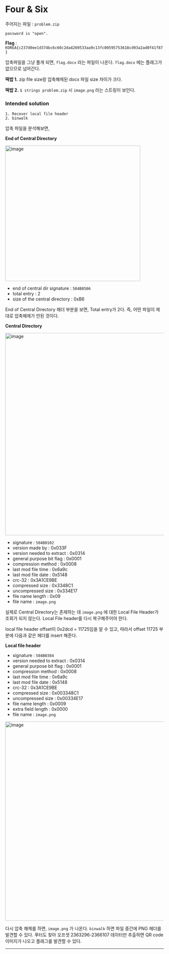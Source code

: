 # Four & Six

주어지는 파일 : `problem.zip` 

```
password is "open".
```



**Flag** : `KOREA{c237d0ee1d374bc6c60c2da4269533aa9c13fc00595753618cd93a2ad0f41f87}`



압축파일을 그냥 풀게 되면, `flag.docx` 라는 파일이 나온다. `flag.docx` 에는 플래그가 없으므로 넘어간다.

**떡밥 1.** zip file size랑 압축해제된 docx 파일 size 차이가 크다.

**떡밥 2.** `$ strings problem.zip` 시 `image.png` 라는 스트링이 보인다.



### Intended solution

```
1. Recover local file header
2. binwalk
```

압축 파일을 분석해보면,

**End of Central Directory**

<img width="429" alt="image" src="https://user-images.githubusercontent.com/64528476/95415624-b9e6e680-096b-11eb-9ace-11b6fe6c314a.png">

- end of central dir signature : `504B0506`
- total entry : 2
- size of the central directory : 0xB6

End of Central Directory 헤더 부분을 보면, Total entry가 2다. 즉, 어떤 파일이 제대로 압축해제가 안된 것이다.

**Central Directory**

<img width="640" alt="image" src="https://user-images.githubusercontent.com/64528476/95415711-ff0b1880-096b-11eb-80a5-fc5cc860908e.png">

- signature : `504B0102`
- version made by : 0x033F
- version needed to extract : 0x0314
- general purpose bit flag : 0x0001
- compression method : 0x0008
- last mod file time : 0x6a9c
- last mod file date : 0x5148
- crc-32 : 0x3A1CE9BE
- compressed size : 0x3348C1
- uncompressed size : 0x334E17
- file name length : 0x09
- file name : `image.png`

실제로 Central Directory는 존재하는 데 `image.png` 에 대한 Local File Header가 조회가 되지 않는다. Local File header를 다시 복구해주어야 한다.

local file header offset이 0x2dcd = 11725임을 알 수 있고, 따라서 offset 11725 부분에 다음과 같은 헤더를 insert 해준다.

**Local file header**

- signature : `504B0304`
- version needed to extract : 0x0314
- general purpose bit flag : 0x0001
- compression method : 0x0008
- last mod file time : 0x6a9c
- last mod file date : 0x5148
- crc-32 : 0x3A1CE9BE
- compressed size : 0x003348C1
- uncompressed size : 0x00334E17
- file name length : 0x0009
- extra field length : 0x0000
- file name : `image.png`

<img width="630" alt="image" src="https://user-images.githubusercontent.com/64528476/95430568-e5c39580-0986-11eb-8ab6-f4d3a57439db.png">



다시 압축 해제를 하면, `image.png` 가 나온다. `binwalk` 하면 파일 중간에 PNG 헤더를 발견할 수 있다. 푸터도 찾아 오프셋 2363296-2366107 데이터만 추출하면 QR code 이미지가 나오고 플래그를 발견할 수 있다.

---